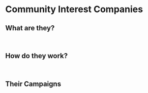 # Community Interest Companies
## What are they?
<br>

## How do they work?
<br>

## Their Campaigns
<br>
